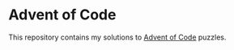 # Advent of Code
This repository contains my solutions to [Advent of Code](https://adventofcode.com/about) puzzles.